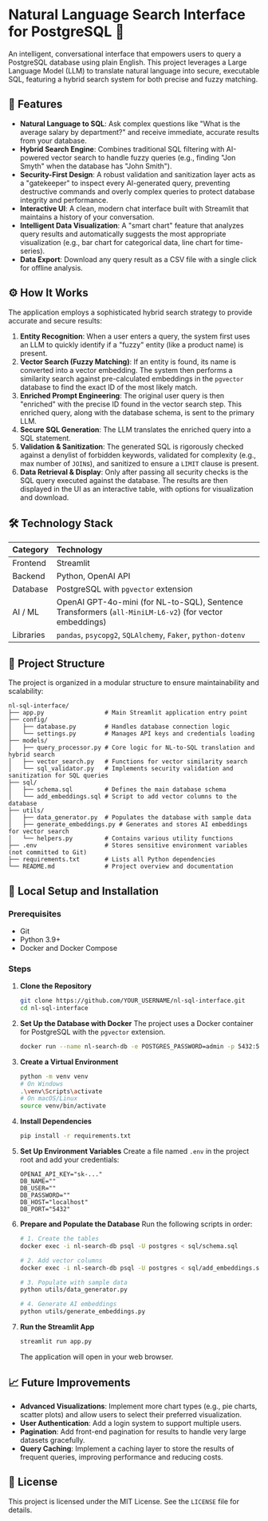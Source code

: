 # Natural Language Search Interface for PostgreSQL 🤖

An intelligent, conversational interface that empowers users to query a PostgreSQL database using plain English. This project leverages a Large Language Model (LLM) to translate natural language into secure, executable SQL, featuring a hybrid search system for both precise and fuzzy matching.

## 🌟 Features

*   **Natural Language to SQL**: Ask complex questions like "What is the average salary by department?" and receive immediate, accurate results from your database.
*   **Hybrid Search Engine**: Combines traditional SQL filtering with AI-powered vector search to handle fuzzy queries (e.g., finding "Jon Smyth" when the database has "John Smith").
*   **Security-First Design**: A robust validation and sanitization layer acts as a "gatekeeper" to inspect every AI-generated query, preventing destructive commands and overly complex queries to protect database integrity and performance.
*   **Interactive UI**: A clean, modern chat interface built with Streamlit that maintains a history of your conversation.
*   **Intelligent Data Visualization**: A "smart chart" feature that analyzes query results and automatically suggests the most appropriate visualization (e.g., bar chart for categorical data, line chart for time-series).
*   **Data Export**: Download any query result as a CSV file with a single click for offline analysis.

## ⚙️ How It Works

The application employs a sophisticated hybrid search strategy to provide accurate and secure results:

1.  **Entity Recognition**: When a user enters a query, the system first uses an LLM to quickly identify if a "fuzzy" entity (like a product name) is present.
2.  **Vector Search (Fuzzy Matching)**: If an entity is found, its name is converted into a vector embedding. The system then performs a similarity search against pre-calculated embeddings in the `pgvector` database to find the exact ID of the most likely match.
3.  **Enriched Prompt Engineering**: The original user query is then "enriched" with the precise ID found in the vector search step. This enriched query, along with the database schema, is sent to the primary LLM.
4.  **Secure SQL Generation**: The LLM translates the enriched query into a SQL statement.
5.  **Validation & Sanitization**: The generated SQL is rigorously checked against a denylist of forbidden keywords, validated for complexity (e.g., max number of `JOIN`s), and sanitized to ensure a `LIMIT` clause is present.
6.  **Data Retrieval & Display**: Only after passing all security checks is the SQL query executed against the database. The results are then displayed in the UI as an interactive table, with options for visualization and download.

## 🛠️ Technology Stack

| Category      | Technology                                                                                             |
| :------------ | :----------------------------------------------------------------------------------------------------- |
| Frontend      | Streamlit                                                                                              |
| Backend       | Python, OpenAI API                                                                                     |
| Database      | PostgreSQL with `pgvector` extension                                                                   |
| AI / ML       | OpenAI GPT-4o-mini (for NL-to-SQL), Sentence Transformers (`all-MiniLM-L6-v2`) (for vector embeddings) |
| Libraries     | `pandas`, `psycopg2`, `SQLAlchemy`, `Faker`, `python-dotenv`                                           |

## 📂 Project Structure

The project is organized in a modular structure to ensure maintainability and scalability:

```
nl-sql-interface/
├── app.py                 # Main Streamlit application entry point
├── config/
│   ├── database.py        # Handles database connection logic
│   └── settings.py        # Manages API keys and credentials loading
├── models/
│   ├── query_processor.py # Core logic for NL-to-SQL translation and hybrid search
│   ├── vector_search.py   # Functions for vector similarity search
│   └── sql_validator.py   # Implements security validation and sanitization for SQL queries
├── sql/
│   ├── schema.sql         # Defines the main database schema
│   └── add_embeddings.sql # Script to add vector columns to the database
├── utils/
│   ├── data_generator.py  # Populates the database with sample data
│   ├── generate_embeddings.py # Generates and stores AI embeddings for vector search
│   └── helpers.py         # Contains various utility functions
├── .env                   # Stores sensitive environment variables (not committed to Git)
├── requirements.txt       # Lists all Python dependencies
└── README.md              # Project overview and documentation
```

## 🚀 Local Setup and Installation

### Prerequisites

*   Git
*   Python 3.9+
*   Docker and Docker Compose

### Steps

1.  **Clone the Repository**

    ```bash
    git clone https://github.com/YOUR_USERNAME/nl-sql-interface.git
    cd nl-sql-interface
    ```

2.  **Set Up the Database with Docker**
    The project uses a Docker container for PostgreSQL with the `pgvector` extension.

    ```bash
    docker run --name nl-search-db -e POSTGRES_PASSWORD=admin -p 5432:5432 -d pgvector/pgvector:pg16
    ```

3.  **Create a Virtual Environment**

    ```bash
    python -m venv venv
    # On Windows
    .\venv\Scripts\activate
    # On macOS/Linux
    source venv/bin/activate
    ```

4.  **Install Dependencies**

    ```bash
    pip install -r requirements.txt
    ```

5.  **Set Up Environment Variables**
    Create a file named `.env` in the project root and add your credentials:

    ```
    OPENAI_API_KEY="sk-..."
    DB_NAME=""
    DB_USER=""
    DB_PASSWORD=""
    DB_HOST="localhost"
    DB_PORT="5432"
    ```

6.  **Prepare and Populate the Database**
    Run the following scripts in order:

    ```bash
    # 1. Create the tables
    docker exec -i nl-search-db psql -U postgres < sql/schema.sql

    # 2. Add vector columns
    docker exec -i nl-search-db psql -U postgres < sql/add_embeddings.sql

    # 3. Populate with sample data
    python utils/data_generator.py

    # 4. Generate AI embeddings
    python utils/generate_embeddings.py
    ```

7.  **Run the Streamlit App**

    ```bash
    streamlit run app.py
    ```

    The application will open in your web browser.



## 📈 Future Improvements

*   **Advanced Visualizations**: Implement more chart types (e.g., pie charts, scatter plots) and allow users to select their preferred visualization.
*   **User Authentication**: Add a login system to support multiple users.
*   **Pagination**: Add front-end pagination for results to handle very large datasets gracefully.
*   **Query Caching**: Implement a caching layer to store the results of frequent queries, improving performance and reducing costs.

## 📄 License

This project is licensed under the MIT License. See the `LICENSE` file for details.
